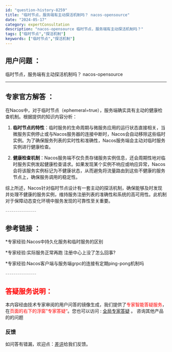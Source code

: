 ```yaml
---
id: "question-history-8259"
title: "临时节点，服务端有主动探活机制吗？ nacos-opensource"
date: "2024-05-17"
category: expertConsultation
description: "nacos-opensource 临时节点，服务端有主动探活机制吗？"
tags: ["临时节点","探活机制"]
keywords: ["临时节点","探活机制"]
---
```


## 用户问题 ： 
 临时节点，服务端有主动探活机制吗？ nacos-opensource 

---------------
## 专家官方解答 ：

在Nacos中，对于临时节点（ephemeral=true），服务端确实具有主动的健康检查机制。根据提供的知识内容分析：

1. **临时节点的特性**：临时服务的生命周期与微服务应用的运行状态直接相关，当微服务实例停止或与Nacos服务器的连接中断时，Nacos会自动移除这些临时实例。为了确保服务列表的实时性和准确性，Nacos服务端会主动对临时服务实例进行健康检查。

2. **健康检查机制**：Nacos服务端不仅负责存储服务实例信息，还会周期性地对临时服务实例发起健康检查请求。如果发现某个实例不响应或响应异常，Nacos会将该服务实例标记为不健康状态，从而避免将流量路由到这些不健康的服务节点上，确保服务调用的稳定性。

综上所述，Nacos针对临时节点设计有一套主动的探活机制，确保能够及时发现并处理不健康的服务实例，维持服务注册列表的准确性和系统的高可用性。此机制对于保障动态变化环境中服务发现的可靠性至关重要。


<font color="#949494">---------------</font> 


## 参考链接 ：

*专家经验:Nacos中持久化服务和临时服务的区别 
 
 *专家经验:实际服务正常再跑 注册中心上没了怎么回事? 
 
 *专家经验:Nacos客户端与服务端grpc的连接有定期ping-pong机制吗 


 <font color="#949494">---------------</font> 
 


## <font color="#FF0000">答疑服务说明：</font> 

本内容经由技术专家审阅的用户问答的镜像生成，我们提供了<font color="#FF0000">专家智能答疑服务</font>，在<font color="#FF0000">页面的右下的浮窗”专家答疑“</font>。您也可以访问 : [全局专家答疑](https://opensource.alibaba.com/chatBot) 。 咨询其他产品的的问题

### 反馈
如问答有错漏，欢迎点：[差评](https://ai.nacos.io/user/feedbackByEnhancerGradePOJOID?enhancerGradePOJOId=13608)给我们反馈。
